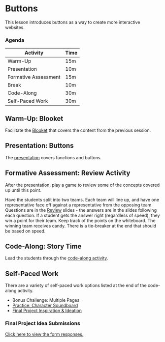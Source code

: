 # Buttons
This lesson introduces buttons as a way to create more interactive websites.

### Agenda

| Activity | Time |
|-|-|
| Warm-Up | 15m |
| Presentation | 10m |
| Formative Assessment | 15m |
| Break | 10m |
| Code-Along | 30m |
| Self-Paced Work | 30m |

## Warm-Up: Blooket
Facilitate the [Blooket](https://dashboard.blooket.com/set/65b8eeccf29aed4ff8bea349) that covers the content from the previous session.

## Presentation: Buttons
The [presentation](Buttons.pptx) covers functions and buttons.

## Formative Assessment: Review Activity
After the presentation, play a game to review some of the concepts covered up until this point.

Have the students split into two teams. Each team will line up, and have one representative face off against a representative from the opposing team. Questions are in the [Review](Review.pptx) slides - the answers are in the slides following each question. If a student gets the answer right (regardless of speed), they win a point for their team. Keep track of the points on the whiteboard. The winning team receives candy. There is a tie-breaker at the end that should be based on speed.

## Code-Along: Story Time
Lead the students through the [code-along activity](StoryTimeCodeAlong.md).

## Self-Paced Work
There are a variety of self-paced work options listed at the end of the code-along activity.

- Bonus Challenge: Multiple Pages
- [Practice: Character Soundboard](SoundboardCodeAlong.md)
- [Final Project Inspiration & Ideation](SelfPacedWork.md)

### Final Project Idea Submissions
[Click here to view the form responses.](https://hylandsw-my.sharepoint.com/:x:/g/personal/techoutreachteam_hyland_com/EULOr23r-bpGtxlGbJHtcG4BHvdu8JZ-xYdx83KgKFyLxg?e=mjO8Eb)

